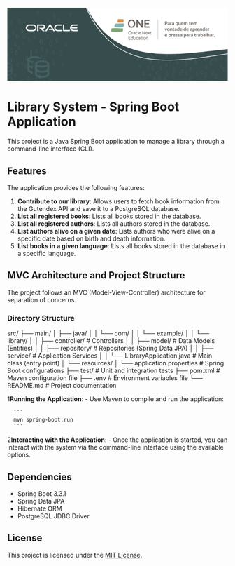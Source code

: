 
<p>
  <img src="https://raw.githubusercontent.com/ArlessonMoura/currency-converter/main/src/assets/Template%2BONE%2BAluno%2BBack%2BEND_PT%2Bv3.png" alt="ONE BANNER">
</p>

# Library System - Spring Boot Application

This project is a Java Spring Boot application to manage a library through a command-line interface (CLI).

## Features

The application provides the following features:

1. **Contribute to our library**: Allows users to fetch book information from the Gutendex API and save it to a PostgreSQL database.
2. **List all registered books**: Lists all books stored in the database.
3. **List all registered authors**: Lists all authors stored in the database.
4. **List authors alive on a given date**: Lists authors who were alive on a specific date based on birth and death information.
5. **List books in a given language**: Lists all books stored in the database in a specific language.

## MVC Architecture and Project Structure

The project follows an MVC (Model-View-Controller) architecture for separation of concerns.

### Directory Structure

src/
├── main/
│ ├── java/
│ │ └── com/
│ │ └── example/
│ │ └── library/
│ │ ├── controller/ # Controllers
│ │ ├── model/ # Data Models (Entities)
│ │ ├── repository/ # Repositories (Spring Data JPA)
│ │ ├── service/ # Application Services
│ │ └── LibraryApplication.java # Main class (entry point)
│ └── resources/
│ └── application.properties # Spring Boot configurations
├── test/ # Unit and integration tests
├── pom.xml # Maven configuration file
├── .env # Environment variables file
└── README.md # Project documentation

1**Running the Application**:
    - Use Maven to compile and run the application:

      ```
      mvn spring-boot:run
      ```

2**Interacting with the Application**:
    - Once the application is started, you can interact with the system via the command-line interface using the available options.

## Dependencies

- Spring Boot 3.3.1
- Spring Data JPA
- Hibernate ORM
- PostgreSQL JDBC Driver

## License

This project is licensed under the [MIT License](https://opensource.org/licenses/MIT).


